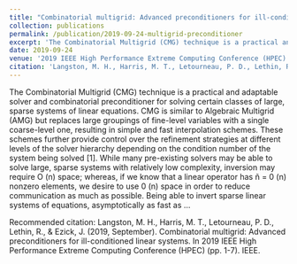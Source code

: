 ```yaml
---
title: "Combinatorial multigrid: Advanced preconditioners for ill-conditioned linear systems"
collection: publications
permalink: /publication/2019-09-24-multigrid-preconditioner
excerpt: 'The Combinatorial Multigrid (CMG) technique is a practical and adaptable solver and combinatorial preconditioner for solving certain classes of large, sparse systems of linear equations. CMG is similar to Algebraic Multigrid (AMG) but replaces large groupings of fine-level variables with a single coarse-level one, resulting in simple and fast interpolation schemes. These schemes further provide control over the refinement strategies at different levels of the solver hierarchy depending on the condition number of the system being solved [1]. While many pre-existing solvers may be able to solve large, sparse systems with relatively low complexity, inversion may require O (n) space; whereas, if we know that a linear operator has ñ = 0 (n) nonzero elements, we desire to use 0 (n) space in order to reduce communication as much as possible. Being able to invert sparse linear systems of equations, asymptotically as fast as …'
date: 2019-09-24
venue: '2019 IEEE High Performance Extreme Computing Conference (HPEC)'
citation: 'Langston, M. H., Harris, M. T., Letourneau, P. D., Lethin, R., &amp; Ezick, J. (2019, September). Combinatorial multigrid: Advanced preconditioners for ill-conditioned linear systems. In 2019 IEEE High Performance Extreme Computing Conference (HPEC) (pp. 1-7). IEEE.'
---
```

The Combinatorial Multigrid (CMG) technique is a practical and adaptable solver and combinatorial preconditioner for solving certain classes of large, sparse systems of linear equations. CMG is similar to Algebraic Multigrid (AMG) but replaces large groupings of fine-level variables with a single coarse-level one, resulting in simple and fast interpolation schemes. These schemes further provide control over the refinement strategies at different levels of the solver hierarchy depending on the condition number of the system being solved [1]. While many pre-existing solvers may be able to solve large, sparse systems with relatively low complexity, inversion may require O (n) space; whereas, if we know that a linear operator has ñ = 0 (n) nonzero elements, we desire to use 0 (n) space in order to reduce communication as much as possible. Being able to invert sparse linear systems of equations, asymptotically as fast as …

Recommended citation: Langston, M. H., Harris, M. T., Letourneau, P. D., Lethin, R., & Ezick, J. (2019, September). Combinatorial multigrid: Advanced preconditioners for ill-conditioned linear systems. In 2019 IEEE High Performance Extreme Computing Conference (HPEC) (pp. 1-7). IEEE.